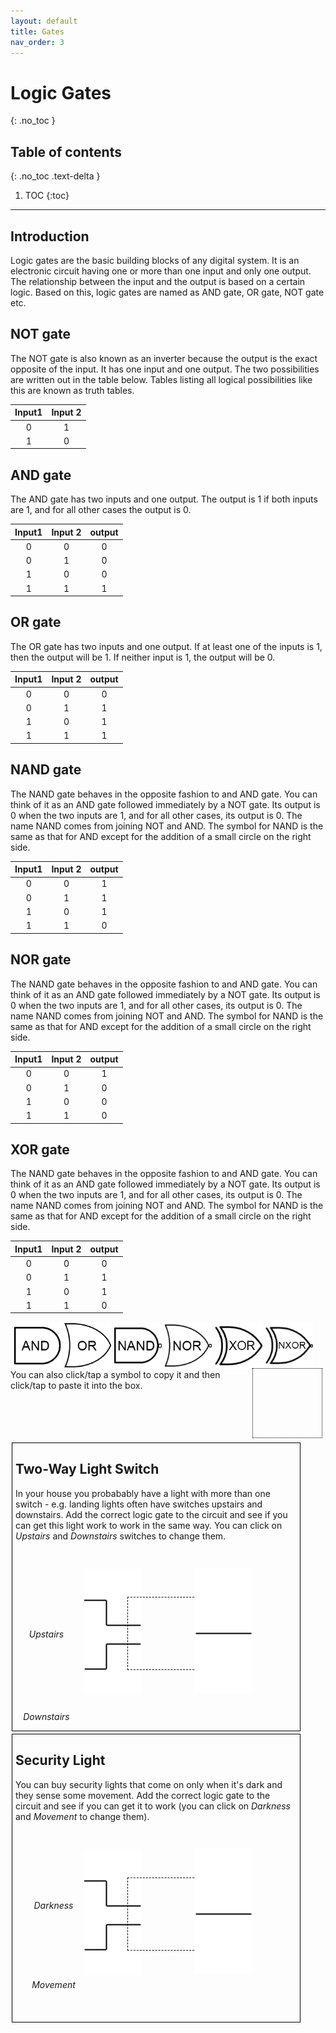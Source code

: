 ```yaml
---
layout: default
title: Gates
nav_order: 3
---
```

# Logic Gates
{: .no_toc }


## Table of contents
{: .no_toc .text-delta }

1. TOC
{:toc}

---


## Introduction


Logic gates are the basic building blocks of any digital system. 
It is an electronic circuit having one or more than one input and only one output. The relationship between the input and the output is based on a certain logic. Based on this, logic gates are named as AND gate, OR gate, NOT gate etc.

## NOT gate

The NOT gate is also known as an inverter because the output is the exact opposite of the input. It has one input and one output. The two possibilities are written out in the table below. Tables listing all logical possibilities like this are known as truth tables.

| Input1       | Input 2      |
|:------------:|:------------:|
| 0            | 1            | 
| 1            | 0            | 


## AND gate

The AND gate has two inputs and one output. The output is 1 if both inputs are 1, and for all other cases the output is 0.

| Input1       | Input 2      | output |
|:------------:|:------------:|:------:|
| 0            | 0            | 0      |
| 0            | 1            | 0      |
| 1            | 0            | 0      |
| 1            | 1            | 1      |


## OR gate

The OR gate has two inputs and one output. If at least one of the inputs is 1, then the output will be 1. If neither input is 1, the output will be 0.

| Input1       | Input 2      | output |
|:------------:|:------------:|:------:|
| 0            | 0            | 0      |
| 0            | 1            | 1      |
| 1            | 0            | 1      |
| 1            | 1            | 1      |


## NAND gate

The NAND gate behaves in the opposite fashion to and AND gate. You can think of it as an AND gate followed immediately by a NOT gate. Its output is 0 when the two inputs are 1, and for all other cases, its output is 0. The name NAND comes from joining NOT and AND. The symbol for NAND is the same as that for AND except for the addition of a small circle on the right side.

| Input1       | Input 2      | output |
|:------------:|:------------:|:------:|
| 0            | 0            | 1      |
| 0            | 1            | 1      |
| 1            | 0            | 1      |
| 1            | 1            | 0      |

## NOR gate

The NAND gate behaves in the opposite fashion to and AND gate. You can think of it as an AND gate followed immediately by a NOT gate. Its output is 0 when the two inputs are 1, and for all other cases, its output is 0. The name NAND comes from joining NOT and AND. The symbol for NAND is the same as that for AND except for the addition of a small circle on the right side.

| Input1       | Input 2      | output |
|:------------:|:------------:|:------:|
| 0            | 0            | 1      |
| 0            | 1            | 0      |
| 1            | 0            | 0      |
| 1            | 1            | 0      |


## XOR gate

The NAND gate behaves in the opposite fashion to and AND gate. You can think of it as an AND gate followed immediately by a NOT gate. Its output is 0 when the two inputs are 1, and for all other cases, its output is 0. The name NAND comes from joining NOT and AND. The symbol for NAND is the same as that for AND except for the addition of a small circle on the right side.

| Input1       | Input 2      | output |
|:------------:|:------------:|:------:|
| 0            | 0            | 0      |
| 0            | 1            | 1      |
| 1            | 0            | 1      |
| 1            | 1            | 0      |






<img src="../assets/images/AND_gate.png" alt="AND" class="tile">
<img src="../assets/images/OR_gate.png" alt="OR" class="tile">
<img src="../assets/images/NAND_gate.png" alt="NAND" class="tile">
<img src="../assets/images/NOR_gate.png" alt="NOR" class="tile">
<img src="../assets/images/EOR_gate.png" alt="EOR" class="tile">
<img src="../assets/images/XNOR_gate.png" alt="NXOR" class="tile">
<div id="clipboard"></div>
<p style="clear:left">You can also click/tap a symbol to copy it and then click/tap to paste it into the box. </p>
<div style="display: inline-block">
<div class="circuit">
<h2>Two-Way Light Switch</h2>
<p>In your house you probabably have a light with more than one switch - e.g. landing lights often have switches upstairs and downstairs.  Add the correct logic gate to the circuit and see if you can get this light work to work in the same way.  You can click on <em>Upstairs</em> and <em>Downstairs</em> switches to change them.</p>
<div class="container">
<div style="width: 100px; height: 210px; float:left">
<div id="2" class="switch" onClick="toggle_switch_2(2);">
  <div class="label">Upstairs</div>
</div>
<div id="3" class="switch" onClick="toggle_switch_2(3);"><div class="label">Downstairs</div></div> 
</div>
<div style="margin: 30px 0px 0px 10px; float: left"><img src="../assets/images/input.png" width="91" height="201" alt="Upstairs"></div>
<div id="Q2" class="drop"></div><input id="R2" onChange="show_result_2(2);" type="hidden">
<div style="margin: 28px 5px 0px 0px; float: left"><img src="../assets/images/output.png" width="91" height="201" alt="Downstairs"></div>
<div id="result2" class="bulb"></div>
</div></div>
<div class="circuit">
<h2 style="clear: left">Security Light</h2>
<p>You can buy security lights that come on only when it's dark and they sense some movement. Add the correct logic gate to the circuit and see if you can get it to work (you can click on <em>Darkness</em> and <em>Movement</em> to change them).</p>
<div class="container">
<div style="width: 100px; height: 210px; float:left">
<div id="0" class="dark" onClick="toggle_switch_2(0);"><div class="label">Darkness</div></div>
<div id="1" class="burglar" onClick="toggle_switch_2(1);"><div class="label">Movement</div></div> 
</div>
<div style="margin: 30px 0px 0px 10px; float: left"><img src="../assets/images/input.png" width="91" height="201" alt="Darkness"></div>
<div id="Q1" class="drop"></div><input id="R1" onChange="show_result_2(1);" type="hidden">
<div style="margin: 28px 5px 0px 0px; float: left"><img src="../assets/images/output.png" width="91" height="201" alt="Movement"></div>
<div id="result1" class="bulb"></div></div>
</div></div>


<style>
.container		{width: 450px; margin: auto}
.circuit		{display: inline-block; float: left; width: 48%; min-width: 450px; border: 1px solid black; padding: 0px 5px 0px 5px; height: 460px; margin: 2px}
.bulb			{float: left; background-image:url(../assets/images/bulb_off.png); width: 60px; height: 100px; margin: 80px 0px 0px 5px}
.dark			{background-image:url(../assets/images/dark_off.png); background-repeat: no-repeat; width: 100px; height: 115px; margin: 10px; padding: 1px}
.burglar		{background-image:url../assets/images/burglar_off.png); background-repeat: no-repeat; width: 100px; height: 115px; margin: 10px; padding: 1px}
.switch			{background-image:url(../assets/images/switch_off.png); background-repeat: no-repeat; width: 87px; height: 105px; margin: 25px 5px 15px 5px; padding: 1px}
.label			{margin-top: 100px; text-align: center; font-style:italic}
.drop 			{height: 105px; width: 105px; padding: 5px; border: 1px dashed black; float: left; margin: 75px -9px 0 -22px}
.tile			{margin-left: 5px; float:left; max-width: 105px; max-height: 105px; height: 15%; width: 15%}
#clipboard		{position: relative; float:right; width: 110px; height: 110px; border: 1px dotted black; margin: -2px 5px 5px 5px; overflow: hidden; text-align:center}
#clipboard img	{padding: 2px; float:none}

@media screen and (max-width: 849px) {
	#clipboard	{display: none}
}
@media screen and (max-width: 499px) {
	p			{display: none}
	.circuit	{display: none}
	.tile		{display: none}
	#too_small	{diplay: block; margin-top: -14px}
}
@media screen and (min-width: 500px) {
	#too_small		{display: none}
}
</style>

